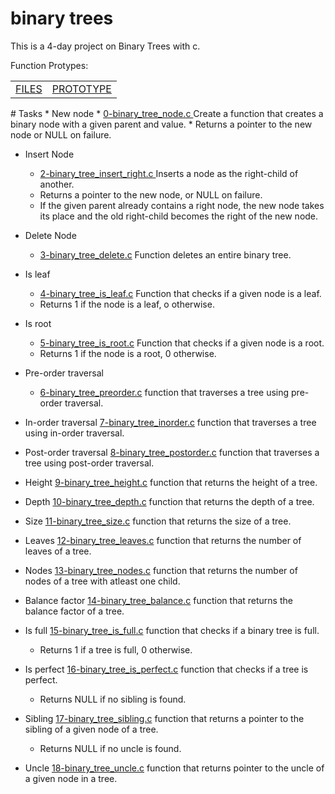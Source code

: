 # binary trees
This is a 4-day project on Binary Trees with c.

Function Protypes:
<table>
<tr><td><a href="binary_trees">FILES</td><td><a href="binary_trees.h">PROTOTYPE</td>
</tr>
</table>
# Tasks
* New node
	* <a href="0-binary_tree_node.c">0-binary_tree_node.c </a> Create a function that creates a binary node with a given parent and value. 
	* Returns a pointer to the new node or NULL on failure.

* Insert Node
	* <a href="2-binary_tree_insert_right.c">2-binary_tree_insert_right.c </a> Inserts a node as the right-child of another.
	* Returns a pointer to the new node, or NULL on failure.
	* If the given parent already contains a right node, the new node takes its place and the old right-child becomes the right of the new node.

* Delete Node
	* <a href="3-binary_tree_delete.c">3-binary_tree_delete.c</a> Function deletes an entire binary tree.

* Is leaf
	* <a href="4-binary_tree_is_leaf.c">4-binary_tree_is_leaf.c</a> Function that checks if a given node is a leaf.
	* Returns 1 if the node is a leaf, o otherwise.

* Is root
	* <a href="5-binary_tree_is_root.c">5-binary_tree_is_root.c</a> Function that checks if a given node is a root.
	* Returns 1 if the node is a root, 0 otherwise.

* Pre-order traversal
	* <a href="6-binary_tree_preorder.c">6-binary_tree_preorder.c</a> function that traverses a tree using pre-order traversal.

* In-order traversal <a href="7-binary_tree_inorder.c">7-binary_tree_inorder.c</a> function that traverses a tree using in-order traversal.

* Post-order traversal <a href="8-binary_tree_postorder.c">8-binary_tree_postorder.c</a> function that traverses a tree using post-order traversal.

* Height <a href="9-binary_tree_height.c">9-binary_tree_height.c</a> function that returns the height of a tree.

* Depth <a href="10-binary_tree_depth.c">10-binary_tree_depth.c</a> function that returns the depth of a tree.

* Size <a href="11-binary_tree_size.c">11-binary_tree_size.c</a> function that returns the size of a tree.

* Leaves <a href="12-binary_tree_leaves.c">12-binary_tree_leaves.c</a> function that returns the number of leaves of a tree.

* Nodes <a href="13-binary_tree_nodes.c">13-binary_tree_nodes.c</a> function that returns the number of nodes of a tree with atleast one child.

* Balance factor <a href="14-binary_tree_balance.c">14-binary_tree_balance.c</a> function that returns the balance factor of a tree.

* Is full <a href="15-binary_tree_is_full.c">15-binary_tree_is_full.c</a> function that checks if a binary tree is full.
	* Returns 1 if a tree is full, 0 otherwise.

* Is perfect <a href="16-binary_tree_is perfect.c">16-binary_tree_is_perfect.c</a> function that checks if a tree is perfect.
	* Returns NULL if no sibling is found.

* Sibling <a href="17-binary_tree_sibling.c">17-binary_tree_sibling.c</a> function that returns a pointer to the sibling of a given node of a tree.
	* Returns NULL if no uncle is found.

* Uncle <a href="18-binary_tree_uncle.c">18-binary_tree_uncle.c</a> function that returns pointer to the uncle of a given node in a tree.


	

